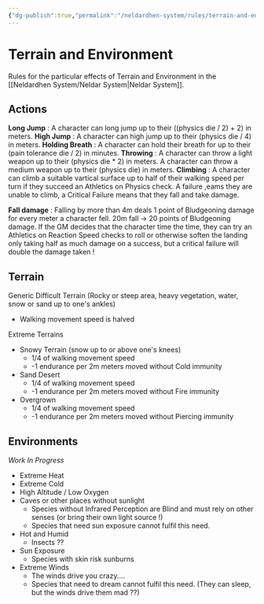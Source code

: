 ```yaml
---
{"dg-publish":true,"permalink":"/neldardhen-system/rules/terrain-and-environment/"}
---
```



# Terrain and Environment
Rules for the particular effects of Terrain and Environment in the [[Neldardhen System/Neldar System\|Neldar System]].

## Actions
**Long Jump** : A character can long jump up to their ((physics die / 2) + 2) in meters.
**High Jump** : A character can high jump up to their (physics die / 4) in meters.
**Holding Breath** : A character can hold their breath for up to their (pain tolerance die / 2) in minutes.
**Throwing** : A character can throw a light weapon up to their (physics die * 2) in meters.
         A character can throw a medium weapon up to their (physics die) in meters.
**Climbing** : A character can climb a suitable vartical surface up to half of their walking speed per turn if they succeed an Athletics on Physics check. A failure ,eams they are unable to climb, a Critical Failure means that they fall and take damage.

**Fall damage** : Falling by more than 4m deals 1 point of Bludgeoning damage for every meter a character fell. 20m fall -> 20 points of Bludgeoning damage. If the GM decides that the character time the time, they can try an Athletics on Reaction Speed checks to roll or otherwise soften the landing only taking half as much damage on a success, but a critical failure will double the damage taken !
## Terrain
Generic Difficult Terrain (Rocky or steep area, heavy vegetation, water, snow or sand up to one's ankles)
- Walking movement speed is halved

Extreme Terrains
- Snowy Terrain (snow up to or above one's knees)
    - 1/4 of walking movement speed
    - -1 endurance per 2m meters moved without Cold immunity
- Sand Desert
    - 1/4 of walking movement speed
    - -1 endurance per 2m meters moved without Fire immunity
- Overgrown
    - 1/4 of walking movement speed
    - -1 endurance per 2m meters moved without Piercing immunity

## Environments
_Work In Progress_
- Extreme Heat
- Extreme Cold
- High Altitude / Low Oxygen
- Caves or other places without sunlight
	- Species without Infrared Perception are Blind and must rely on other senses (or bring their own light source !)
	- Species that need sun exposure cannot fulfil this need.
- Hot and Humid
	- Insects ??
- Sun Exposure
	- Species with skin risk sunburns
- Extreme Winds
	- The winds drive you crazy....
	- Species that need to dream cannot fulfil this need. (They can sleep, but the winds drive them mad ??)